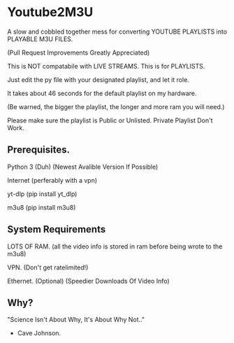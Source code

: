 # Youtube2M3U
A slow and cobbled together mess for converting YOUTUBE PLAYLISTS into PLAYABLE M3U FILES.

(Pull Request Improvements Greatly Appreciated)

This is NOT compatabile with LIVE STREAMS. This is for PLAYLISTS.

Just edit the py file with your designated playlist, and let it role.

It takes about 46 seconds for the default playlist on my hardware.

(Be warned, the bigger the playlist, the longer and more ram you will need.)

Please make sure the playlist is Public or Unlisted. Private Playlist Don't Work.

## Prerequisites.
Python 3 (Duh) (Newest Avalible Version If Possible)

Internet (perferably with a vpn)

yt-dlp (pip install yt_dlp)

m3u8 (pip install m3u8)
## System Requirements

LOTS OF RAM. (all the video info is stored in ram before being wrote to the m3u8)

VPN. (Don't get ratelimited!)

Ethernet. (Optional) (Speedier Downloads Of Video Info)

## Why?
"Science Isn't About Why, It's About Why Not.."

- Cave Johnson.
